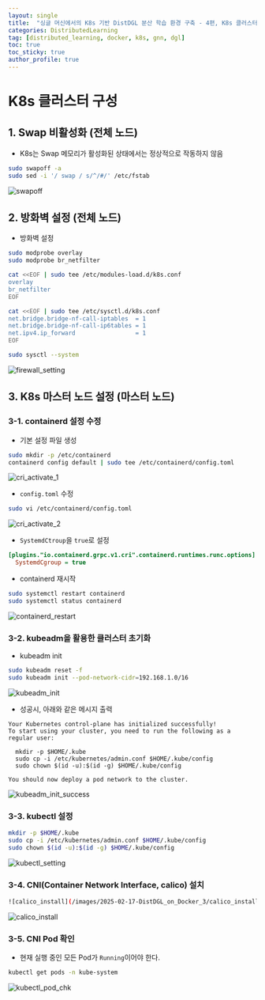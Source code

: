 ```yaml
---
layout: single
title:  "싱글 머신에서의 K8s 기반 DistDGL 분산 학습 환경 구축 - 4편, K8s 클러스터 구성"
categories: DistributedLearning
tag: [distributed_learning, docker, k8s, gnn, dgl]
toc: true
toc_sticky: true
author_profile: true
---
```


# K8s 클러스터 구성
## 1. Swap 비활성화 (전체 노드)
- K8s는 Swap 메모리가 활성화된 상태에서는 정상적으로 작동하지 않음

```bash
sudo swapoff -a
sudo sed -i '/ swap / s/^/#/' /etc/fstab
```

![swapoff](/images/2025-02-17-DistDGL_on_Docker_3/swapoff.png)

## 2. 방화벽 설정 (전체 노드)
- 방화벽 설정

```bash
sudo modprobe overlay
sudo modprobe br_netfilter

cat <<EOF | sudo tee /etc/modules-load.d/k8s.conf
overlay
br_netfilter
EOF

cat <<EOF | sudo tee /etc/sysctl.d/k8s.conf
net.bridge.bridge-nf-call-iptables  = 1
net.bridge.bridge-nf-call-ip6tables = 1
net.ipv4.ip_forward                 = 1
EOF

sudo sysctl --system
```

![firewall_setting](/images/2025-02-17-DistDGL_on_Docker_3/firewall_setting.png)

## 3. K8s 마스터 노드 설정 (마스터 노드)
### 3-1. containerd 설정 수정
- 기본 설정 파일 생성

```bash
sudo mkdir -p /etc/containerd
containerd config default | sudo tee /etc/containerd/config.toml
```

![cri_activate_1](/images/2025-02-17-DistDGL_on_Docker_3/cri_activate_1.png)

- `config.toml` 수정

```bash
sudo vi /etc/containerd/config.toml
```

![cri_activate_2](/images/2025-02-17-DistDGL_on_Docker_3/cri_activate_2.png)

- `SystemdCtroup`을 `true`로 설정

```ini
[plugins."io.containerd.grpc.v1.cri".containerd.runtimes.runc.options]
  SystemdCgroup = true
```

- containerd 재시작

```bash
sudo systemctl restart containerd
sudo systemctl status containerd
```

![containerd_restart](/images/2025-02-17-DistDGL_on_Docker_3/containerd_restart.png)

### 3-2. kubeadm을 활용한 클러스터 초기화
- kubeadm init

```bash
sudo kubeadm reset -f
sudo kubeadm init --pod-network-cidr=192.168.1.0/16
```

![kubeadm_init](/images/2025-02-17-DistDGL_on_Docker_3/kubeadm_init.png)

- 성공시, 아래와 같은 메시지 출력

```
Your Kubernetes control-plane has initialized successfully!
To start using your cluster, you need to run the following as a regular user:

  mkdir -p $HOME/.kube
  sudo cp -i /etc/kubernetes/admin.conf $HOME/.kube/config
  sudo chown $(id -u):$(id -g) $HOME/.kube/config

You should now deploy a pod network to the cluster.
```

![kubeadm_init_success](/images/2025-02-17-DistDGL_on_Docker_3/kubeadm_init_success.png)

### 3-3. kubectl 설정

```bash
mkdir -p $HOME/.kube
sudo cp -i /etc/kubernetes/admin.conf $HOME/.kube/config
sudo chown $(id -u):$(id -g) $HOME/.kube/config
```

![kubectl_setting](/images/2025-02-17-DistDGL_on_Docker_3/kubectl_setting.png)

### 3-4. CNI(Container Network Interface, calico) 설치

```bash
![calico_install](/images/2025-02-17-DistDGL_on_Docker_3/calico_install.png)
```

![calico_install](/images/2025-02-17-DistDGL_on_Docker_3/calico_install.png)

### 3-5. CNI Pod 확인
- 현재 실행 중인 모든 Pod가 `Running`이어야 한다.

```bash
kubectl get pods -n kube-system
```

![kubectl_pod_chk](/images/2025-02-17-DistDGL_on_Docker_3/kubectl_cni_chk.png)